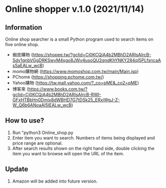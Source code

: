 # Online shopper v.1.0 (2021/11/14)


## Information
Online shop searcher is a small Python program used to search items on five online shop.
* 蝦皮購物 (https://shopee.tw/?gclid=Cj0KCQiA4b2MBhD2ARIsAIrcB-Sdv1gnbVGgDRKSwyM4sgo8JWv4usoQU2qndKhYNKY284qI5PLfsncaAsSaEALw_wcB)
* momo購物網 (https://www.momoshop.com.tw/main/Main.jsp)
* PChome (https://shopping.pchome.com.tw/)
* Yahoo購物 (https://tw.mall.yahoo.com/?_co=pME&_co2=pME)
* 博客來 (https://www.books.com.tw/?gclid=Cj0KCQiA4b2MBhD2ARIsAIrcB-RWI-GFxHTBbHn0Dmjx8dWBHD7G7tDSk25_ERxiWgJ-Z-W_Q6b6ANoaAl5IEALw_wcB)



## How to use?
1. Run "python3 Online_shop.py
2. Enter item you want to search. Numbers of items being displayed and price range are optional.
3. After search results shown on the right hand side, double clicking the item you want to browse will open the URL of the item.
 
 

## Update
1. Amazon will be added into future version.



